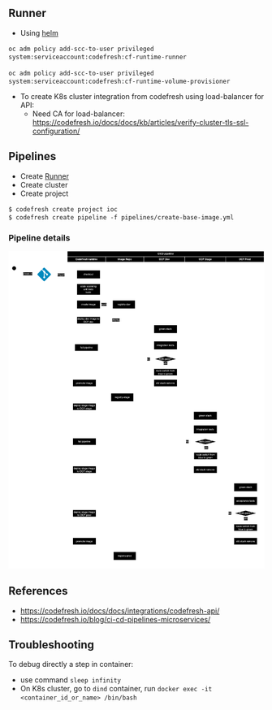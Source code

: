 ## Runner
- Using [helm](https://artifacthub.io/packages/helm/codefresh-runner/cf-runtime#openshift)
```
oc adm policy add-scc-to-user privileged system:serviceaccount:codefresh:cf-runtime-runner

oc adm policy add-scc-to-user privileged system:serviceaccount:codefresh:cf-runtime-volume-provisioner
```
- To create K8s cluster integration from codefresh using load-balancer for API:
    - Need CA for load-balancer: https://codefresh.io/docs/docs/kb/articles/verify-cluster-tls-ssl-configuration/

## Pipelines
- Create [Runner](#runner)
- Create cluster
- Create project
```
$ codefresh create project ioc
$ codefresh create pipeline -f pipelines/create-base-image.yml
```
### Pipeline details
 ![pipeline details](./docs/images/codefresh-pipeline.png)
## References
- https://codefresh.io/docs/docs/integrations/codefresh-api/
- https://codefresh.io/blog/ci-cd-pipelines-microservices/
## Troubleshooting
To debug directly a step in container:
- use command `sleep infinity`
- On K8s cluster, go to `dind` container, run `docker exec -it <container_id_or_name> /bin/bash` 
